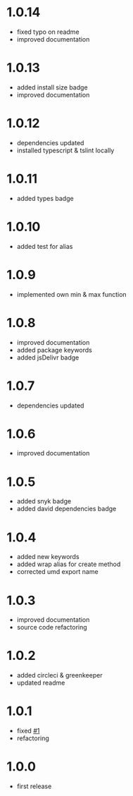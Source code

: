 # 1.0.14

* fixed typo on readme
* improved documentation

# 1.0.13

* added install size badge
* improved documentation

# 1.0.12

* dependencies updated
* installed typescript & tslint locally

# 1.0.11

* added types badge

# 1.0.10

* added test for alias

# 1.0.9

* implemented own min & max function

# 1.0.8

* improved documentation
* added package keywords
* added jsDelivr badge

# 1.0.7

* dependencies updated

# 1.0.6

* improved documentation

# 1.0.5

* added snyk badge
* added david dependencies badge

# 1.0.4

* added new keywords
* added wrap alias for create method
* corrected umd export name

# 1.0.3

* improved documentation
* source code refactoring

# 1.0.2

* added circleci & greenkeeper
* updated readme

# 1.0.1

* fixed [#1](https://github.com/manferlo81/map-number/issues/1)
* refactoring

# 1.0.0

* first release
